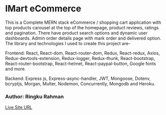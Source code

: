 # IMart eCommerce
This is a Complete MERN stack eCommerce / shopping cart application with top products carousel at the top of the homepage, product reviews, ratings and pagination. There have product search options and dynamic user dashboards. Admin order details page with mark order and delivered option. The library and technologies I used to create this project are-

Frontend: React, React-dom, React-router-dom, Redux, React-redux, Axios, Redux-devtools-extension, Redux-logger, Redux-thunk, React-bootstrap, React-router-bootstrap, React-helmet, React-paypal-button, Google fonts and more.

Backend: Express js, Express-async-handler, JWT, Mongoose, Dotenv, bcryptjs, Morgan, Multer, Nodemon, Concurrently, Mongodb and Heroku.

### Author: Ringku Rahman
[Live Site URL](https://imartapp.herokuapp.com/)

